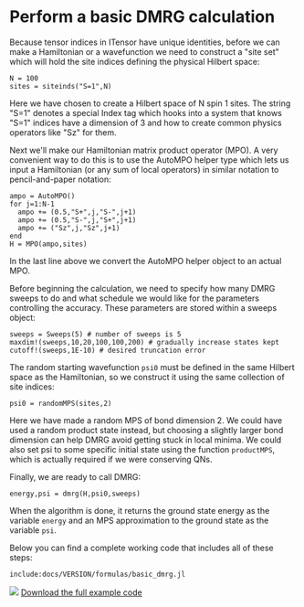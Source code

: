 # Perform a basic DMRG calculation #

Because tensor indices in ITensor have unique identities, before we can make a Hamiltonian
or a wavefunction we need to construct a "site set" which will hold the site indices defining
the physical Hilbert space:

    N = 100
    sites = siteinds("S=1",N)

Here we have chosen to create a Hilbert space of N spin 1 sites. The string "S=1"
denotes a special Index tag which hooks into a system that knows "S=1" indices have
a dimension of 3 and how to create common physics operators like "Sz" for them.

Next we'll make our Hamiltonian matrix product operator (MPO). A very 
convenient way to do this is to use the AutoMPO helper type which lets 
us input a Hamiltonian (or any sum of local operators) in similar notation
to pencil-and-paper notation:

    ampo = AutoMPO()
    for j=1:N-1
      ampo += (0.5,"S+",j,"S-",j+1)
      ampo += (0.5,"S-",j,"S+",j+1)
      ampo += ("Sz",j,"Sz",j+1)
    end
    H = MPO(ampo,sites)

In the last line above we convert the AutoMPO helper object to an actual MPO.

Before beginning the calculation, we need to specify how many DMRG sweeps to do and
what schedule we would like for the parameters controlling the accuracy.
These parameters are stored within a sweeps object:

    sweeps = Sweeps(5) # number of sweeps is 5
    maxdim!(sweeps,10,20,100,100,200) # gradually increase states kept
    cutoff!(sweeps,1E-10) # desired truncation error

The random starting wavefunction `psi0` must be defined in the same Hilbert space
as the Hamiltonian, so we construct it using the same collection of site indices:

    psi0 = randomMPS(sites,2)

Here we have made a random MPS of bond dimension 2. We could have used a random product
state instead, but choosing a slightly larger bond dimension can help DMRG avoid getting
stuck in local minima. We could also set psi to some specific initial state using the 
function `productMPS`, which is actually required if we were conserving QNs.

Finally, we are ready to call DMRG:

    energy,psi = dmrg(H,psi0,sweeps)

When the algorithm is done, it returns the ground state energy as the variable `energy` and an MPS 
approximation to the ground state as the variable `psi`.

Below you can find a complete working code that includes all of these steps:

    include:docs/VERSION/formulas/basic_dmrg.jl

<img class="icon" src="docs/VERSION/install.png"/>&nbsp;<a href="docs/VERSION/formulas/basic_dmrg.jl">Download the full example code</a>
